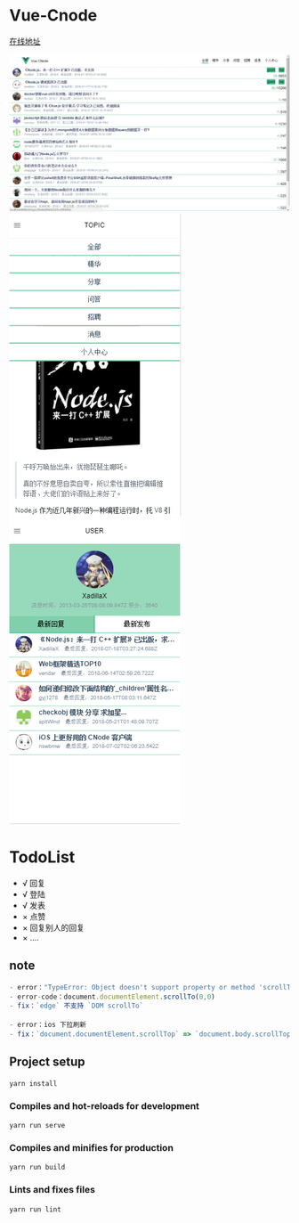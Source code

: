 # Vue-Cnode
[在线地址](http://vuecnode.runtua.cn/)  

![home](./shot/home.png)
![topic](./shot/topic-m.png)![user](./shot/user-m.png)

# TodoList
- √ 回复
- √ 登陆
- √ 发表
- × 点赞
- × 回复别人的回复
- × ....

## note
```javascript
- error："TypeError: Object doesn't support property or method 'scrollTo'"
- error-code：document.documentElement.scrollTo(0,0)
- fix：`edge` 不支持 `DOM scrollTo`

- error：ios 下拉刷新
- fix：`document.documentElement.scrollTop` => `document.body.scrollTop`
```

## Project setup

```
yarn install
```

### Compiles and hot-reloads for development

```
yarn run serve
```

### Compiles and minifies for production

```
yarn run build
```

### Lints and fixes files

```
yarn run lint
```
